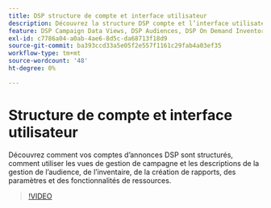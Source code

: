 ```yaml
---
title: DSP structure de compte et interface utilisateur
description: Découvrez la structure DSP compte et l’interface utilisateur.
feature: DSP Campaign Data Views, DSP Audiences, DSP On Demand Inventory, DSP Private Inventory, DSP Deal IDs, DSP Custom Reports
exl-id: c7786a04-a0ab-4ae6-8d5c-da68713f18d9
source-git-commit: ba393ccd33a5e05f2e557f1161c29fab4a03ef35
workflow-type: tm+mt
source-wordcount: '48'
ht-degree: 0%

---
```


# Structure de compte et interface utilisateur

Découvrez comment vos comptes d’annonces DSP sont structurés, comment utiliser les vues de gestion de campagne et les descriptions de la gestion de l’audience, de l’inventaire, de la création de rapports, des paramètres et des fonctionnalités de ressources.

>[!VIDEO](https://video.tv.adobe.com/v/339206)
